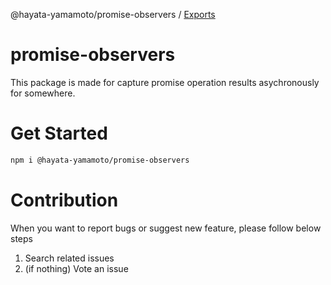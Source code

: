 @hayata-yamamoto/promise-observers / [Exports](modules.md)

# promise-observers

This package is made for capture promise operation results asychronously for somewhere.

# Get Started

```bash
npm i @hayata-yamamoto/promise-observers
```

# Contribution

When you want to report bugs or suggest new feature, please follow below steps

1. Search related issues
1. (if nothing) Vote an issue
